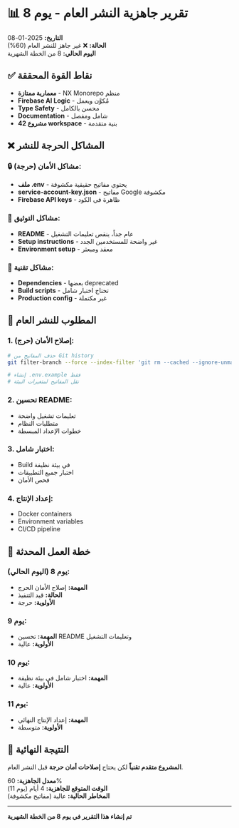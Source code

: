 # 📊 تقرير جاهزية النشر العام - يوم 8

**التاريخ:** 2025-01-08  
**الحالة:** ❌ غير جاهز للنشر العام (60%)  
**اليوم الحالي:** 8 من الخطة الشهرية  

## ✅ نقاط القوة المحققة

- **معمارية ممتازة** - NX Monorepo منظم
- **Firebase AI Logic** - مُكوَّن ويعمل
- **Type Safety** - محسن بالكامل
- **Documentation** - شامل ومفصل
- **42 مشروع workspace** - بنية متقدمة

## ❌ المشاكل الحرجة للنشر

### 🔒 مشاكل الأمان (حرجة):
- **ملف .env** - يحتوي مفاتيح حقيقية مكشوفة
- **service-account-key.json** - مفاتيح Google مكشوفة
- **Firebase API keys** - ظاهرة في الكود

### 📝 مشاكل التوثيق:
- **README** - عام جداً، ينقص تعليمات التشغيل
- **Setup instructions** - غير واضحة للمستخدمين الجدد
- **Environment setup** - معقد ومبعثر

### 🔧 مشاكل تقنية:
- **Dependencies** - بعضها deprecated
- **Build scripts** - تحتاج اختبار شامل
- **Production config** - غير مكتملة

## 🎯 المطلوب للنشر العام

### 1. إصلاح الأمان (حرج):
```bash
# حذف المفاتيح من Git history
git filter-branch --force --index-filter 'git rm --cached --ignore-unmatch .env service-account-key.json'

# إنشاء .env.example فقط
# نقل المفاتيح لمتغيرات البيئة
```

### 2. تحسين README:
- تعليمات تشغيل واضحة
- متطلبات النظام
- خطوات الإعداد المبسطة

### 3. اختبار شامل:
- Build في بيئة نظيفة
- اختبار جميع التطبيقات
- فحص الأمان

### 4. إعداد الإنتاج:
- Docker containers
- Environment variables
- CI/CD pipeline

## 📅 خطة العمل المحدثة

### يوم 8 (اليوم الحالي):
- **المهمة:** إصلاح الأمان الحرج
- **الحالة:** قيد التنفيذ
- **الأولوية:** حرجة

### يوم 9:
- **المهمة:** تحسين README وتعليمات التشغيل
- **الأولوية:** عالية

### يوم 10:
- **المهمة:** اختبار شامل في بيئة نظيفة
- **الأولوية:** عالية

### يوم 11:
- **المهمة:** إعداد الإنتاج النهائي
- **الأولوية:** متوسطة

## 🎊 النتيجة النهائية

**المشروع متقدم تقنياً** لكن يحتاج **إصلاحات أمان حرجة** قبل النشر العام.

**معدل الجاهزية:** 60%  
**الوقت المتوقع للجاهزية:** 4 أيام (يوم 11)  
**المخاطر الحالية:** عالية (مفاتيح مكشوفة)  

---

**تم إنشاء هذا التقرير في يوم 8 من الخطة الشهرية**